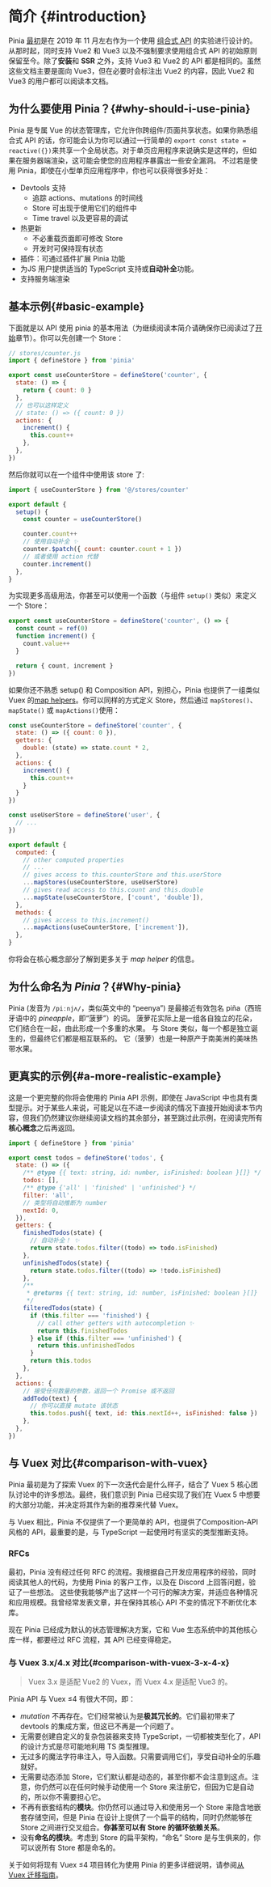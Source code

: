 # 简介 {#introduction}

<VueSchoolLink
  href="https://vueschool.io/lessons/introduction-to-pinia"
  title="Get started with Pinia"
/>

Pinia [最初](https://github.com/vuejs/pinia/commit/06aeef54e2cad66696063c62829dac74e15fd19e)是在 2019 年 11 月左右作为一个使用 [组合式 API](https://github.com/vuejs/composition-api) 的实验进行设计的。从那时起，同时支持 Vue2 和 Vue3 以及不强制要求使用组合式 API 的初始原则保留至今。除了**安装**和 **SSR** 之外，支持 Vue3 和 Vue2 的 API 都是相同的。虽然这些文档主要是面向 Vue3，但在必要时会标注出 Vue2 的内容，因此 Vue2 和 Vue3 的用户都可以阅读本文档。

## 为什么要使用 Pinia？{#why-should-i-use-pinia}

Pinia 是专属 Vue 的状态管理库，它允许你跨组件/页面共享状态。如果你熟悉组合式 API 的话，你可能会认为你可以通过一行简单的 `export const state = reactive({})`来共享一个全局状态。对于单页应用程序来说确实是这样的，但如果在服务器端渲染，这可能会使您的应用程序暴露出一些安全漏洞。 不过若是使用 Pinia，即使在小型单页应用程序中，你也可以获得很多好处：

- Devtools 支持
  - 追踪 actions、mutations 的时间线
  - Store 可出现于使用它们的组件中
  - Time travel 以及更容易的调试
- 热更新
  - 不必重载页面即可修改 Store
  - 开发时可保持现有状态
- 插件：可通过插件扩展 Pinia 功能
- 为JS 用户提供适当的 TypeScript 支持或**自动补全**功能。
- 支持服务端渲染

## 基本示例{#basic-example}

下面就是以 API 使用 pinia 的基本用法（为继续阅读本简介请确保你已阅读过了[开始](./getting-started.md)章节）。你可以先创建一个 Store：

```js
// stores/counter.js
import { defineStore } from 'pinia'

export const useCounterStore = defineStore('counter', {
  state: () => {
    return { count: 0 }
  },
  // 也可以这样定义
  // state: () => ({ count: 0 })
  actions: {
    increment() {
      this.count++
    },
  },
})
```

然后你就可以在一个组件中使用该 store 了:

```js
import { useCounterStore } from '@/stores/counter'

export default {
  setup() {
    const counter = useCounterStore()

    counter.count++
    // 使用自动补全 ✨
    counter.$patch({ count: counter.count + 1 })
    // 或者使用 action 代替
    counter.increment()
  },
}
```

为实现更多高级用法，你甚至可以使用一个函数（与组件 `setup()` 类似）来定义一个 Store：

```js
export const useCounterStore = defineStore('counter', () => {
  const count = ref(0)
  function increment() {
    count.value++
  }

  return { count, increment }
})
```

如果你还不熟悉 setup() 和 Composition API，别担心，Pinia 也提供了一组类似 Vuex 的[map helpers](https://vuex.vuejs.org/guide/state.html#the-mapstate-helper)。你可以同样的方式定义 Store，然后通过 `mapStores()`、`mapState()` 或 `mapActions()`使用：

```js
const useCounterStore = defineStore('counter', {
  state: () => ({ count: 0 }),
  getters: {
    double: (state) => state.count * 2,
  },
  actions: {
    increment() {
      this.count++
    }
  }
})

const useUserStore = defineStore('user', {
  // ...
})

export default {
  computed: {
    // other computed properties
    // ...
    // gives access to this.counterStore and this.userStore
    ...mapStores(useCounterStore, useUserStore)
    // gives read access to this.count and this.double
    ...mapState(useCounterStore, ['count', 'double']),
  },
  methods: {
    // gives access to this.increment()
    ...mapActions(useCounterStore, ['increment']),
  },
}
```

你将会在核心概念部分了解到更多关于 _map helper_ 的信息。

## 为什么命名为 _Pinia_？{#Why-pinia}

Pinia (发音为 `/piːnjʌ/`，类似英文中的 “peenya”) 是最接近有效包名 piña（西班牙语中的 _pineapple_，即“菠萝”）的词。 菠萝花实际上是一组各自独立的花朵，它们结合在一起，由此形成一个多重的水果。 与 Store 类似，每一个都是独立诞生的，但最终它们都是相互联系的。 它（菠萝）也是一种原产于南美洲的美味热带水果。

## 更真实的示例{#a-more-realistic-example}

这是一个更完整的你将会使用的 Pinia API 示例，即使在 JavaScript 中也具有类型提示。对于某些人来说，可能足以在不进一步阅读的情况下直接开始阅读本节内容，但我们仍然建议你继续阅读文档的其余部分，甚至跳过此示例，在阅读完所有**核心概念**之后再返回。

```js
import { defineStore } from 'pinia'

export const todos = defineStore('todos', {
  state: () => ({
    /** @type {{ text: string, id: number, isFinished: boolean }[]} */
    todos: [],
    /** @type {'all' | 'finished' | 'unfinished'} */
    filter: 'all',
    // 类型将自动推断为 number
    nextId: 0,
  }),
  getters: {
    finishedTodos(state) {
      // 自动补全！ ✨
      return state.todos.filter((todo) => todo.isFinished)
    },
    unfinishedTodos(state) {
      return state.todos.filter((todo) => !todo.isFinished)
    },
    /**
     * @returns {{ text: string, id: number, isFinished: boolean }[]}
     */
    filteredTodos(state) {
      if (this.filter === 'finished') {
        // call other getters with autocompletion ✨
        return this.finishedTodos
      } else if (this.filter === 'unfinished') {
        return this.unfinishedTodos
      }
      return this.todos
    },
  },
  actions: {
    // 接受任何数量的参数，返回一个 Promise 或不返回
    addTodo(text) {
      // 你可以直接 mutate 该状态
      this.todos.push({ text, id: this.nextId++, isFinished: false })
    },
  },
})
```

## 与 Vuex 对比{#comparison-with-vuex}

Pinia 最初是为了探索 Vuex 的下一次迭代会是什么样子，结合了 Vuex 5 核心团队讨论中的许多想法。最终，我们意识到 Pinia 已经实现了我们在 Vuex 5 中想要的大部分功能，并决定将其作为新的推荐来代替 Vuex。

与 Vuex 相比，Pinia 不仅提供了一个更简单的 API，也提供了Composition-API 风格的 API，最重要的是，与 TypeScript 一起使用时有坚实的类型推断支持。

### RFCs

最初，Pinia 没有经过任何 RFC 的流程。我根据自己开发应用程序的经验，同时阅读其他人的代码，为使用 Pinia 的客户工作，以及在 Discord 上回答问题，验证了一些想法。
这些使我能够产出了这样一个可行的解决方案，并适应各种情况和应用规模。我曾经常发表文章，并在保持其核心 API 不变的情况下不断优化本库。

现在 Pinia 已经成为默认的状态管理解决方案，它和 Vue 生态系统中的其他核心库一样，都要经过 RFC 流程，其 API 已经变得稳定。

### 与 Vuex 3.x/4.x 对比{#comparison-with-vuex-3-x-4-x}

> Vuex 3.x 是适配 Vue2 的 Vuex，而 Vuex 4.x 是适配 Vue3 的。

Pinia API 与 Vuex ≤4 有很大不同，即：

- _mutation_ 不再存在。它们经常被认为是**极其冗长的**。它们最初带来了 devtools 的集成方案，但这已不再是一个问题了。
- 无需要创建自定义的复杂包装器来支持 TypeScript，一切都被类型化了，API 的设计方式是尽可能地利用 TS 类型推理。
- 无过多的魔法字符串注入，导入函数。只需要调用它们，享受自动补全的乐趣就好。
- 无需要动态添加 Store，它们默认都是动态的，甚至你都不会注意到这点。注意，你仍然可以在任何时候手动使用一个 Store 来注册它，但因为它是自动的，所以你不需要担心它。
- 不再有嵌套结构的**模块**。你仍然可以通过导入和使用另一个 Store 来隐含地嵌套存储空间，但是 Pinia 在设计上提供了一个扁平的结构，同时仍然能够在 Store 之间进行交叉组合。**你甚至可以有 Store 的循环依赖关系**。
- 没有**命名的模块**。考虑到 Store 的扁平架构，“命名” Store 是与生俱来的，你可以说所有 Store 都是命名的。

关于如何将现有 Vuex ≤4 项目转化为使用 Pinia 的更多详细说明，请参阅[从 Vuex 迁移指南](./cookbook/migration-vuex.md)。
